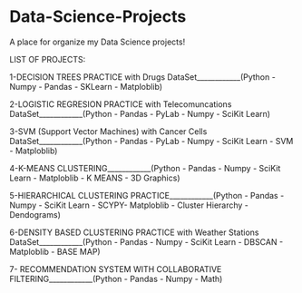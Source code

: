 # Data-Science-Projects
A place for organize my Data Science projects! 

LIST OF PROJECTS:

1-DECISION TREES PRACTICE with Drugs DataSet____________(Python - Numpy - Pandas - SKLearn - Matploblib) 

2-LOGISTIC REGRESION PRACTICE with Telecomuncations DataSet____________(Python - Pandas - PyLab - Numpy - SciKit Learn)

3-SVM (Support Vector Machines) with Cancer Cells DataSet____________(Python - Pandas - PyLab - Numpy - SciKit Learn - SVM - Matploblib)

4-K-MEANS CLUSTERING____________(Python - Pandas  - Numpy - SciKit Learn  - Matploblib - K MEANS - 3D Graphics)

5-HIERARCHICAL CLUSTERING PRACTICE____________(Python - Pandas  - Numpy - SciKit Learn  - SCYPY-  Matploblib - Cluster Hierarchy - Dendograms)

6-DENSITY BASED CLUSTERING PRACTICE with Weather Stations DataSet____________(Python - Pandas  - Numpy - SciKit Learn  - DBSCAN -  Matploblib - BASE MAP)

7- RECOMMENDATION SYSTEM WITH COLLABORATIVE FILTERING____________(Python - Pandas  - Numpy - Math)


